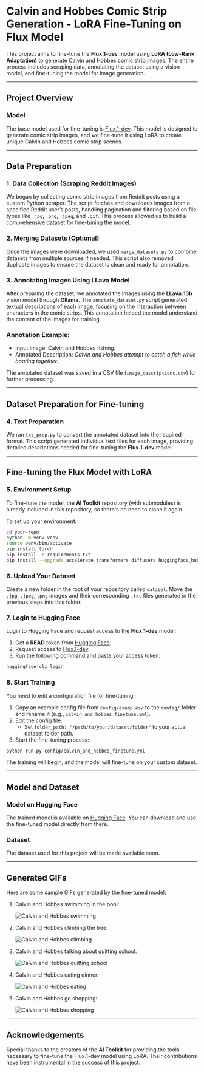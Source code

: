 
# Calvin and Hobbes Comic Strip Generation - LoRA Fine-Tuning on Flux Model

This project aims to fine-tune the **Flux.1-dev** model using **LoRA (Low-Rank Adaptation)** to generate Calvin and Hobbes comic strip images. The entire process includes scraping data, annotating the dataset using a vision model, and fine-tuning the model for image generation.

---

## Project Overview

### **Model**
The base model used for fine-tuning is [Flux.1-dev](https://huggingface.co/black-forest-labs/FLUX.1-dev). This model is designed to generate comic strip images, and we fine-tune it using LoRA to create unique Calvin and Hobbes comic strip scenes.

---

## Data Preparation

### 1. **Data Collection (Scraping Reddit Images)**

We began by collecting comic strip images from Reddit posts using a custom Python scraper. The script fetches and downloads images from a specified Reddit user’s posts, handling pagination and filtering based on file types like `.jpg`, `.png`, `.jpeg`, and `.gif`. This process allowed us to build a comprehensive dataset for fine-tuning the model.

### 2. **Merging Datasets (Optional)**

Once the images were downloaded, we used `merge_datasets.py` to combine datasets from multiple sources if needed. This script also removed duplicate images to ensure the dataset is clean and ready for annotation.

### 3. **Annotating Images Using LLava Model**

After preparing the dataset, we annotated the images using the **LLava:13b** vision model through **Ollama**. The `annotate_dataset.py` script generated textual descriptions of each image, focusing on the interaction between characters in the comic strips. This annotation helped the model understand the content of the images for training.

### Annotation Example:
- Input Image: Calvin and Hobbes fishing.
- Annotated Description: *Calvin and Hobbes attempt to catch a fish while boating together.*

The annotated dataset was saved in a CSV file (`image_descriptions.csv`) for further processing.

---

## Dataset Preparation for Fine-tuning

### 4. **Text Preparation**

We ran `txt_prep.py` to convert the annotated dataset into the required format. This script generated individual text files for each image, providing detailed descriptions needed for fine-tuning the **Flux.1-dev** model.

---

## Fine-tuning the Flux Model with LoRA

### 5. **Environment Setup**

To fine-tune the model, the **AI Toolkit** repository (with submodules) is already included in this repository, so there's no need to clone it again.

To set up your environment:

```bash
cd your-repo
python -m venv venv
source venv/bin/activate
pip install torch
pip install -r requirements.txt
pip install --upgrade accelerate transformers diffusers huggingface_hub
```

### 6. **Upload Your Dataset**

Create a new folder in the root of your repository called `dataset`. Move the `.jpg`, `.jpeg`, `.png` images and their corresponding `.txt` files generated in the previous steps into this folder.

### 7. **Login to Hugging Face**

Login to Hugging Face and request access to the **Flux.1-dev** model:

1. Get a **READ** token from [Hugging Face](https://huggingface.co/).
2. Request access to [Flux.1-dev](https://huggingface.co/black-forest-labs/FLUX.1-dev).
3. Run the following command and paste your access token:

```bash
huggingface-cli login
```

### 8. **Start Training**

You need to edit a configuration file for fine-tuning:

1. Copy an example config file from `config/examples/` to the `config/` folder and rename it (e.g., `calvin_and_hobbes_finetune.yml`).
2. Edit the config file:
    - Set `folder_path: "/path/to/your/dataset/folder"` to your actual dataset folder path.
3. Start the fine-tuning process:

```bash
python run.py config/calvin_and_hobbes_finetune.yml
```

The training will begin, and the model will fine-tune on your custom dataset.

---

## Model and Dataset

### **Model on Hugging Face**

The trained model is available on [Hugging Face](https://huggingface.co/your-username/ComicStrips_LoRA_FluxModel). You can download and use the fine-tuned model directly from there.

### **Dataset**

The dataset used for this project will be made available soon.

---

## Generated GIFs

Here are some sample GIFs generated by the fine-tuned model:

1. Calvin and Hobbes swimming in the pool:

   ![Calvin and Hobbes swimming](./group_0.gif)

2. Calvin and Hobbes climbing the tree:

   ![Calvin and Hobbes climbing](./group_1.gif)

3. Calvin and Hobbes talking about quitting school:

   ![Calvin and Hobbes quitting school](./group_2.gif)

4. Calvin and Hobbes eating dinner:

   ![Calvin and Hobbes eating](./group_3.gif)

5. Calvin and Hobbes go shopping:

   ![Calvin and Hobbes shopping](./group_4.gif)

---

## Acknowledgements

Special thanks to the creators of the **AI Toolkit** for providing the tools necessary to fine-tune the Flux.1-dev model using LoRA. Their contributions have been instrumental in the success of this project.

